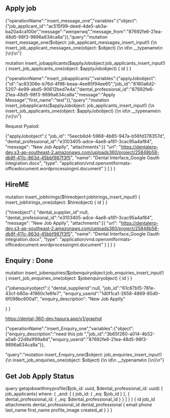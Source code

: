
## Apply job



{"operationName":"insert_message_one","variables":{"object":{"job_applicant_id":"ac515f99-deed-4de5-ab3a-ba20a4ca100e","message":"werqwrwq","message_from":"87692fe6-21ea-48d5-98f3-9896a634ca8a"}},"query":"mutation insert_message_one($object: job_applicant_messages_insert_input!) {\n  insert_job_applicant_messages_one(object: $object) {\n    id\n    __typename\n  }\n}\n"}

mutation insert_jobapplicants($applyJobobject:job_applicants_insert_input!) {
  insert_job_applicants_one(object: $applyJobobject) {
    id
  }
}

{"operationName":"insert_jobapplicants","variables":{"applyJobobject":{"id":"ac83306e-b76d-4f98-beaa-4ee85f94ee65","job_id":"6180a6d2-5207-4e99-abd5-90612bed7e4a","dental_professional_id":"87692fe6-21ea-48d5-98f3-9896a634ca8a","message":"Apply Message","first_name":"test"}},"query":"mutation insert_jobapplicants($applyJobobject: job_applicants_insert_input!) {\n  insert_job_applicants_one(object: $applyJobobject) {\n    id\n    __typename\n  }\n}\n"}



Request Pyalod:

{"applyJobobject":{
  "job_id": "5eecb6d4-5968-4b85-947a-b56fd378357d",
        "dental_professional_id":"e3103405-adce-4ae8-af81-3cac95a4af84",
        "message": "New Job Applly",
        "attachments":[{ "url": "https://dentalerp-dev.s3-ap-southeast-2.amazonaws.com/uploads360/project/25848b58-db8f-411c-863d-45bbf987f3f5", "name": "Dental Interface_Google Oauth integration.docx", "type": "application/vnd.openxmlformats-officedocument.wordprocessingml.document" }
]
}
}

## HireME 

mutation insert_jobhirings($hireobject:jobhirings_insert_input!) {
  insert_jobhirings_one(object: $hireobject) {
    id
  }
}

{"hireobject":{
  "dental_supplier_id":null,
        "dental_professional_id":"e3103405-adce-4ae8-af81-3cac95a4af84",
        "message": "New Job Applly",
        "attachments":[{ "url": "https://dentalerp-dev.s3-ap-southeast-2.amazonaws.com/uploads360/project/25848b58-db8f-411c-863d-45bbf987f3f5", "name": "Dental Interface_Google Oauth integration.docx", "type": "application/vnd.openxmlformats-officedocument.wordprocessingml.document" }
]
}
}

## Enquiry : Done 
mutation insert_jobenquiries($jobenquiryobject:job_enquiries_insert_input!) {
  insert_job_enquiries_one(object: $jobenquiryobject) {
    id
  }
}

{"jobenquiryobject":{
  "dental_supplierid":null,
    "job_id":"61c87b15-781e-43cf-b80a-41960c1e6fe7",
     "enquiry_userid":"1d0f1ca1-2658-4869-85d0-6f098bc600a1",
        "enquiry_description": "New Job Applly"

}
}


https://dental-360-dev.hasura.app/v1/graphql



{"operationName":"insert_Enquiry_one","variables":{"object":{"enquiry_description":"need this job ","job_id":"3b65f260-a014-4b52-a0a8-22d9a1f99a8d","enquiry_userid":"87692fe6-21ea-48d5-98f3-9896a634ca8a"}},


"query":"mutation insert_Enquiry_one($object: job_enquiries_insert_input!) {\n  insert_job_enquiries_one(object: $object) {\n    id\n    __typename\n  }\n}\n"}

## Get Job Apply Status

query getajobswithmyprofile($job_id: uuid, $dental_professional_id: uuid) {
  job_applicants(
    where: {
      _and: [
        { job_id: { _eq: $job_id } },
        { dental_professional_id: { _eq: $dental_professional_id } }
      ]
    }
  ) {
    id
    job_id
    attachments
    dental_professional_id
    dental_professional {
      email
      phone
      last_name
      first_name
      profile_image
      created_at
    }
  }
}